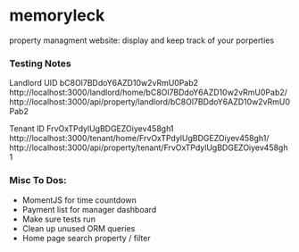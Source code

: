 # memoryleck

property managment website:
display and keep track of your porperties

### Testing Notes
Landlord UID
bC8Ol7BDdoY6AZD10w2vRmU0Pab2
http://localhost:3000/landlord/home/bC8Ol7BDdoY6AZD10w2vRmU0Pab2/
http://localhost:3000/api/property/landlord/bC8Ol7BDdoY6AZD10w2vRmU0Pab2

Tenant ID 
FrvOxTPdylUgBDGEZOiyev458gh1
http://localhost:3000/tenant/home/FrvOxTPdylUgBDGEZOiyev458gh1/
http://localhost:3000/api/property/tenant/FrvOxTPdylUgBDGEZOiyev458gh1

### Misc To Dos:
+ MomentJS for time countdown
+ Payment list for manager dashboard 
+ Make sure tests run 
+ Clean up unused ORM queries 
+ Home page search property / filter